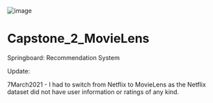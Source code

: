 ![image](https://user-images.githubusercontent.com/64240700/112944863-489d1a80-90e8-11eb-967e-f48b9f565423.png)



# Capstone_2_MovieLens
Springboard: Recommendation System

Update: 

7March2021 - I had to switch from Netflix to MovieLens as the Netflix dataset did not have user information or ratings of any kind. 
